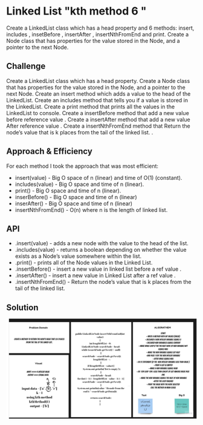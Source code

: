 # Linked List "kth method 6 "
Create a LinkedList class which has a head property and 6 methods: insert, includes , insetBefore , insertAfter , insertNthFromEnd and print.
Create a Node class that has properties for the value stored in the Node, and a pointer to the next Node.

## Challenge
Create a LinkedList class which has a head property.
Create a Node class that has properties for the value stored in the Node, and a pointer to the next Node.
Create an insert method which adds a value to the head of the LinkedList.
Create an includes method that tells you if a value is stored in the LinkedList.
Create a print method that prints all the values in the LinkedList to console.
Create a insertBefore method that add a new value before reference value .
Create a insertAfter method that add a new value After reference value .
Create a insertNthFromEnd method that Return the node’s value that is k places from the tail of the linked list. .


## Approach & Efficiency
For each method I took the approach that was most efficient:
- insert(value) - Big O space of n (linear) and time of O(1) (constant).
- includes(value) - Big O space and time of n (linear).
- print() - Big O space and time of n (linear).
- inserBefore() - Big O space and time of n (linear)
- inserAfter() - Big O space and time of n (linear)
- insertNthFromEnd() - O(n) where n is the length of linked list.

## API
* .insert(value) - adds a new node with the value to the head of the list.
* .includes(value) - returns a boolean depending on whether the value exists as a Node’s value somewhere within the list.
* .print() - prints all of the Node values in the Linked List.
* .insertBefore() - insert a new value in linked list before a ref value .
* .insertAfter() - insert a new value in Linked List after a ref value .
* .insertNthFromEnd() - Return the node’s value that is k places from the tail of the linked list.

## Solution
![whiteBoeard](code07.jpg)
